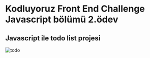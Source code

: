 # Kodluyoruz Front End Challenge Javascript bölümü 2.ödev
## Javascript ile todo list projesi
![todo](VsCode-Kodlar\todo.png)